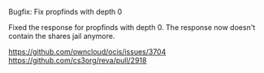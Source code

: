 Bugfix: Fix propfinds with depth 0

Fixed the response for propfinds with depth 0. The response now doesn't contain the shares jail anymore.

https://github.com/owncloud/ocis/issues/3704
https://github.com/cs3org/reva/pull/2918
